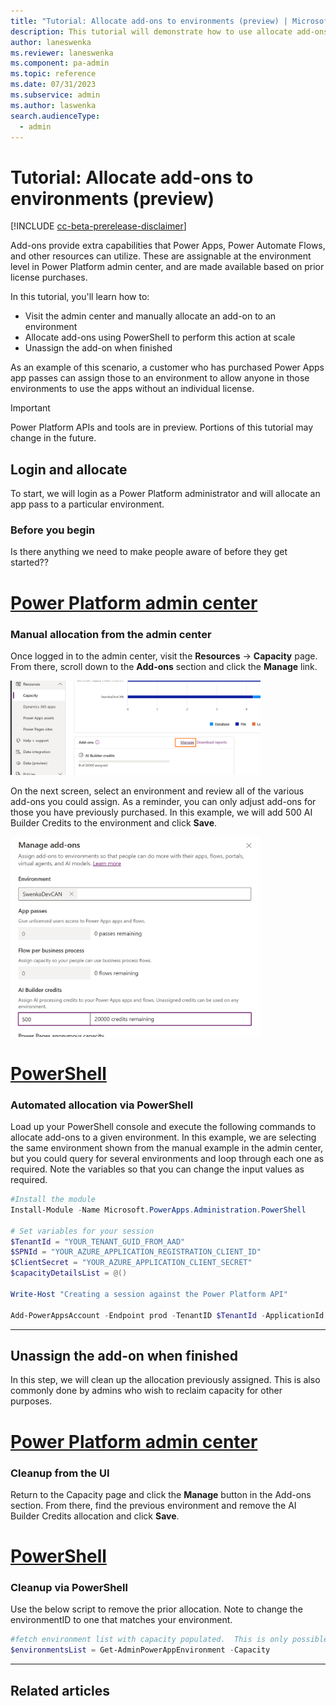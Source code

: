 ```yaml
---
title: "Tutorial: Allocate add-ons to environments (preview) | Microsoft Docs"
description: This tutorial will demonstrate how to use allocate add-ons to environments manually as well as programmatically.
author: laneswenka
ms.reviewer: laneswenka
ms.component: pa-admin
ms.topic: reference
ms.date: 07/31/2023
ms.subservice: admin
ms.author: laswenka
search.audienceType: 
  - admin
---
```


# Tutorial: Allocate add-ons to environments (preview)

[!INCLUDE [cc-beta-prerelease-disclaimer](../../includes/cc-beta-prerelease-disclaimer.md)]

Add-ons provide extra capabilities that Power Apps, Power Automate Flows, and other resources can utilize.  These are assignable at the environment level in Power Platform admin center, and are made available based on prior license purchases.  

In this tutorial, you'll learn how to:

- Visit the admin center and manually allocate an add-on to an environment
- Allocate add-ons using PowerShell to perform this action at scale
- Unassign the add-on when finished

As an example of this scenario, a customer who has purchased Power Apps app passes can assign those to an environment to allow anyone in those environments to use the apps without an individual license.  

> [!IMPORTANT]
> Power Platform APIs and tools are in preview.  Portions of this tutorial may change in the future.

## Login and allocate

To start, we will login as a Power Platform administrator and will allocate an app pass to a particular environment.

### Before you begin

Is there anything we need to make people aware of before they get started??

# [Power Platform admin center](#tab/PPAC)

### Manual allocation from the admin center

Once logged in to the admin center, visit the **Resources** -> **Capacity** page.  From there, scroll down to the **Add-ons** section and click the **Manage** link.

<img src="media/tutorial-allocate-addons1.png" width="400px" />

On the next screen, select an environment and review all of the various add-ons you could assign.  As a reminder, you can only adjust add-ons for those you have previously purchased.  In this example, we will add 500 AI Builder Credits to the environment and click **Save**.

<img src="media/tutorial-allocate-addons2.png" width="400px" />

# [PowerShell](#tab/PowerShell)

### Automated allocation via PowerShell

Load up your PowerShell console and execute the following commands to allocate add-ons to a given environment.  In this example, we are selecting the same environment shown from the manual example in the admin center, but you could query for several environments and loop through each one as required.  Note the variables so that you can change the input values as required. 

```powershell
#Install the module
Install-Module -Name Microsoft.PowerApps.Administration.PowerShell

# Set variables for your session
$TenantId = "YOUR_TENANT_GUID_FROM_AAD"
$SPNId = "YOUR_AZURE_APPLICATION_REGISTRATION_CLIENT_ID"
$ClientSecret = "YOUR_AZURE_APPLICATION_CLIENT_SECRET"
$capacityDetailsList = @()

Write-Host "Creating a session against the Power Platform API"

Add-PowerAppsAccount -Endpoint prod -TenantID $TenantId -ApplicationId $SPNId -ClientSecret $ClientSecret
```
---

## Unassign the add-on when finished
In this step, we will clean up the allocation previously assigned.  This is also commonly done by admins who wish to reclaim capacity for other purposes.

# [Power Platform admin center](#tab/PPAC)

### Cleanup from the UI

Return to the Capacity page and click the **Manage** button in the Add-ons section.  From there, find the previous environment and remove the AI Builder Credits allocation and click **Save**.


# [PowerShell](#tab/PowerShell)

### Cleanup via PowerShell
Use the below script to remove the prior allocation.  Note to change the environmentID to one that matches your environment.

```powershell
#fetch environment list with capacity populated.  This is only possible when calling full environment list
$environmentsList = Get-AdminPowerAppEnvironment -Capacity
```
---

## Related articles
